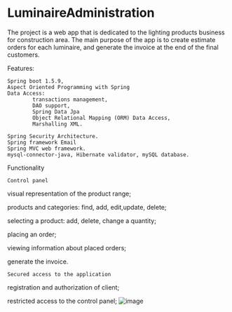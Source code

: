 # LuminaireAdministration

The project is a web app that is dedicated to the lighting products business for construction area. 
The main purpose of the app is to create estimate orders for each luminaire, and generate the invoice at the end of the final customers.

Features:

   	Spring boot 1.5.9,
   	Aspect Oriented Programming with Spring
   	Data Access: 
	       	transactions management, 
        	DAO support, 
        	Spring Data Jpa
        	Object Relational Mapping (ORM) Data Access,
        	Marshalling XML.
	       
    Spring Security Architecture.
    Spring framework Email
    Spring MVC web framework.
    mysql-connector-java, Hibernate validator, mySQL database.
    
Functionality
        

    Control panel
    

visual representation of the product range;

products and categories: find, add, edit,update, delete;

selecting a product: add, delete, change a quantity;

placing an order;

viewing information about placed orders;

generate the invoice.
        
        
    Secured access to the application
    
registration and authorization of client;

restricted access to the control panel;
![image](https://user-images.githubusercontent.com/30430563/168477940-853b6604-4a8b-4f2f-b38c-2f2fc429bd9a.png)



